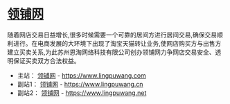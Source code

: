 # [领铺网](https://www.lingpuwang.com)

随着网店交易日益增长,很多时候需要一个可靠的居间方进行居间交易,确保交易顺利进行。在电商发展的大环境下出现了淘宝天猫转让业务,使网店购买方与出售方建立买卖关系,为此苏州恩淘网络科技有限公司创办领铺网力争网店交易安全、透明保证买卖双方合法权益。

- 主站： [领铺网](https://www.lingpuwang.com) - https://www.lingpuwang.com
- 副站1： [领铺网](https://www.lingpuwang.cn) - https://www.lingpuwang.cn
- 副站2： [领铺网](https://www.lingpuwang.net) - https://www.lingpuwang.net

